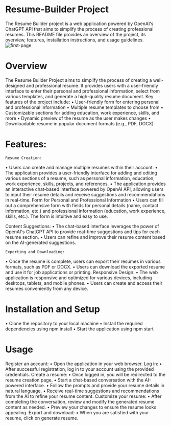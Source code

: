 # Resume-Builder Project
The Resume Builder project is a web application powered by OpenAI's ChatGPT API that aims to simplify the process of creating professional resumes. This README file provides an overview of the project, its overview, features, installation instructions, and usage guidelines.
![first-page](https://github.com/Amandeep404/Resume-Builder/assets/107784525/bac21b15-4f72-4ce5-a630-d767257349ca)


# Overview
The Resume Builder Project aims to simplify the process of creating a well-designed and professional resume. It provides users with a user-friendly interface to enter their personal and professional information, select from various templates, and generate a high-quality resume document.
Key features of the project include:
•	User-friendly form for entering personal and professional information
•	Multiple resume templates to choose from
•	Customizable sections for adding education, work experience, skills, and more
•	Dynamic preview of the resume as the user makes changes
•	Downloadable resume in popular document formats (e.g., PDF, DOCX)

# Features:
    Resume Creation:
•	Users can create and manage multiple resumes within their account.
•	The application provides a user-friendly interface for adding and editing various sections of a resume, such as personal information, education, work experience, skills, projects, and references.
•	The application provides an interactive chat-based interface powered by OpenAI API, allowing users to input their resume details and receive suggestions and recommendations in real-time.
    Form for Personal and Professional Information
•	Users can fill out a comprehensive form with fields for personal details (name, contact information, etc.) and professional information (education, work experience, skills, etc.). The form is intuitive and easy to use.

Content Suggestions:
•	The chat-based interface leverages the power of OpenAI's ChatGPT API to provide real-time suggestions and tips for each resume section.
•	Users can refine and improve their resume content based on the AI-generated suggestions.

    Exporting and Downloading:
•	Once the resume is complete, users can export their resumes in various formats, such as PDF or DOCX.
•	Users can download the exported resume and use it for job applications or printing.
    Responsive Design:
•	The web application is responsive and optimized for various devices, including desktops, tablets, and mobile phones.
•	Users can create and access their resumes conveniently from any device.

# Installation and Setup
•	Clone the repository to your local machine
•	Install the required dependencies using npm install
•	Start the application using npm start


# Usage
Register an account:
•	Open the application in your web browser.
Log in:
•	After successful registration, log in to your account using the provided credentials.
Create a resume:
•	Once logged in, you will be redirected to the resume creation page.
•	Start a chat-based conversation with the AI-powered interface.
•	Follow the prompts and provide your resume details in natural language.
•	Receive real-time suggestions and recommendations from the AI to refine your resume content.
Customize your resume:
•	After completing the conversation, review and modify the generated resume content as needed.
•	Preview your changes to ensure the resume looks appealing.
Export and download:
•	When you are satisfied with your resume, click on generate resume.



